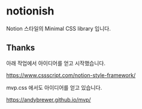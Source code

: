 # notionish

Notion 스타일의 Minimal CSS library 입니다.


## Thanks

아래 작업에서 아이디어를 얻고 시작했습니다.

<https://www.cssscript.com/notion-style-framework/>

mvp.css 에서도 아이디어를 얻고 있습니다.

<https://andybrewer.github.io/mvp/>